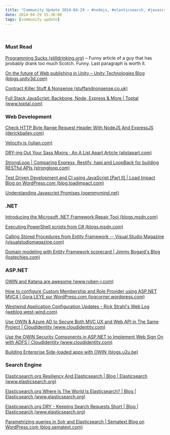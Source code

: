 ```yaml
---
title: "Community Update 2014-04-29 – #nodejs, #elasticsearch, #javascript, #tdd, #sass and #owin"
date: 2014-04-29 15:30:00
tags: [community update]
---
```


&nbsp;

### Must Read

[Programming Sucks (stilldrinking.org)](http://stilldrinking.org/programming-sucks) – Funny article of a guy that has probably drank too much Scotch. Funny. Last paragraph is worth it.

[On the future of Web publishing in Unity – Unity Technologies Blog (blogs.unity3d.com)](http://blogs.unity3d.com/2014/04/29/on-the-future-of-web-publishing-in-unity/)

[Contract Killer Stuff &amp; Nonsense (stuffandnonsense.co.uk)](http://stuffandnonsense.co.uk/projects/contract-killer/)

[Full Stack JavaScript: Backbone, Node, Express &amp; More | Toptal (www.toptal.com)](http://www.toptal.com/javascript/guide-to-full-stack-javascript-initjs)

### Web Development

[Check HTTP Byte Range Request Header With NodeJS And ExpressJS (derickbailey.com)](http://derickbailey.com/2014/04/28/check-http-byte-range-request-header-with-nodejs-and-expressjs/)

[Velocity.js (julian.com)](http://julian.com/research/velocity/)

[DRY-ing Out Your Sass Mixins · An A List Apart Article (alistapart.com)](http://alistapart.com/article/dry-ing-out-your-sass-mixins)

[StrongLoop | Comparing Express, Restify, hapi and LoopBack for building RESTful APIs (strongloop.com)](http://strongloop.com/strongblog/compare-express-restify-hapi-loopback/)

[Test Driven Development and CI using JavaScript [Part II] | Load Impact Blog on WordPress.com (blog.loadimpact.com)](http://blog.loadimpact.com/2014/04/29/test-driven-development-and-ci-using-javascript-part-ii/)

[Understanding Javascript Promises (openmymind.net)](http://openmymind.net/Understanding-Javascript-Promises/)

### .NET

[Introducing the Microsoft .NET Framework Repair Tool (blogs.msdn.com)](http://blogs.msdn.com/b/dotnet/archive/2014/04/28/introducing-the-microsoft-net-framework-repair-tool.aspx)

[Executing PowerShell scripts from C# (blogs.msdn.com)](http://blogs.msdn.com/b/kebab/archive/2014/04/28/executing-powershell-scripts-from-c.aspx)

[Calling Stored Procedures from Entity Framework -- Visual Studio Magazine (visualstudiomagazine.com)](http://visualstudiomagazine.com/articles/2014/04/01/calling-stored-procedures-from-entity-framework.aspx)

[Domain modeling with Entity Framework scorecard | Jimmy Bogard's Blog (lostechies.com)](http://lostechies.com/jimmybogard/2014/04/29/domain-modeling-with-entity-framework-scorecard/)

### ASP.NET

[OWIN and Katana are awesome (www.ruben-j.com)](http://www.ruben-j.com/microsoft/net/c/owin-and-katana-are-awesome/)

[How to configure Custom Membership and Role Provider using ASP.NET MVC4 | Gora LEYE sur WordPress.com (logcorner.wordpress.com)](http://logcorner.wordpress.com/2013/08/29/how-to-configure-custom-membership-and-role-provider-using-asp-net-mvc4/)

[Westwind Application Configuration Updates - Rick Strahl's Web Log (weblog.west-wind.com)](http://weblog.west-wind.com/posts/2014/Apr/29/Westwind-Application-Configuration-Updates)

[Use OWIN &amp; Azure AD to Secure Both MVC UX and Web API in The Same Project | CloudIdentity (www.cloudidentity.com)](http://www.cloudidentity.com/blog/2014/04/28/USE-OWIN-AZURE-AD-TO-SECURE-BOTH-MVC-UX-AND-WEB-API-IN-THE-SAME-PROJECT/)

[Use the OWIN Security Components in ASP.NET to Implement Web Sign On with ADFS | CloudIdentity (www.cloudidentity.com)](http://www.cloudidentity.com/blog/2014/04/29/use-the-owin-security-components-in-asp-net-to-implement-web-sign-on-with-adfs/)

[Building Enterprise Side-loaded apps with OWIN (blogs.u2u.be)](http://blogs.u2u.be/diederik/post/2014/04/28/Building-Enterprise-Side-loaded-apps-with-OWIN.aspx)

### Search Engine

[Elasticsearch.org Resiliency And Elasticsearch | Blog | Elasticsearch (www.elasticsearch.org)](http://www.elasticsearch.org/blog/resiliency-elasticsearch)

[Elasticsearch.org Where Is The World Is Elasticsearch? | Blog | Elasticsearch (www.elasticsearch.org)](http://www.elasticsearch.org/blog/world-elasticsearch-2/)

[Elasticsearch.org DRY - Keeping Search Requests Short | Blog | Elasticsearch (www.elasticsearch.org)](http://www.elasticsearch.org/blog/dry-keeping-your-queries-short/)

[Parametrizing queries in Solr and Elasticsearch | Sematext Blog on WordPress.com (blog.sematext.com)](http://blog.sematext.com/2014/04/29/parametrizing-queries-in-solr-and-elasticsearch/)